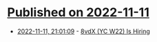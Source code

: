 # [Published on 2022-11-11](index.md)

* [2022-11-11, 21:01:09](https://news.ycombinator.com/item?id=33566772) - [8vdX (YC W22) Is Hiring](https://www.ycombinator.com/companies/8vdx/jobs/2i9IARi-ui-ux-designer)
